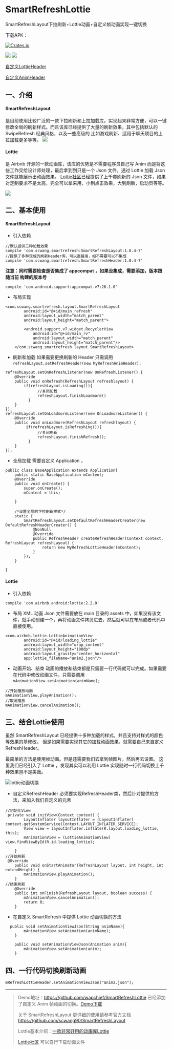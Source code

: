 # SmartRefreshLottie
SmartRefreshLayout下拉刷新+Lottie动画+自定义帧动画实现一键切换

下载APK：

[![Crates.io](https://img.shields.io/badge/downloads-APK-blue.svg)](https://fir.im/a6t5)

![](https://github.com/wapchief/SmartRefreshLottie/blob/master/screenshots/lottie.gif?raw=true)
![](https://github.com/wapchief/SmartRefreshLottie/blob/master/screenshots/refreshHeader.gif?raw=true)

[自定义LottieHeader](https://github.com/wapchief/SmartRefreshLottie/blob/master/app/src/main/java/com/wapchief/smartrefreshlottie/MyRefreshLottieHeader.java)

[自定义AnimHeader](https://github.com/wapchief/SmartRefreshLottie/blob/master/app/src/main/java/com/wapchief/smartrefreshlottie/MyRefreshAnimHeader.java)


## 一、介绍

#### SmartRefreshLayout
是目前使用比较广泛的一款下拉刷新和上拉加载库。实现起来非常方便，可以一键修改全局的刷新样式。而且该库已经提供了大量的刷新效果，其中包括默认的 SwipeRefresh 经典风格，以及一些高级的 比如游戏刷新、适用于聊天项目的上拉加载更多等等。
![](http://upload-images.jianshu.io/upload_images/2858691-23c181bc6cf5fe6a.gif?imageMogr2/auto-orient/strip%7CimageView2/2/w/1240)


#### Lottie
是 Airbnb 开源的一款动画库，该库的优势是不需要程序员自己写 Anim 而是将这些工作交给设计师处理，最后拿到到只是一个 Json 文件，通过 Lottie 加载 Json 文件就能展示出动画效果。
[Lottie社区](https://www.lottiefiles.com/)已经提供了上千套刷新的 Json 文件，如果对定制要求不是太高，完全可以拿来用，小到点击效果，大到刷新，启动页等等。

![](http://upload-images.jianshu.io/upload_images/2858691-9de2ed8fce7121b7.gif?imageMogr2/auto-orient/strip%7CimageView2/2/w/1240)

## 二、基本使用

#### SmartRefreshLayout

* 引入依赖
```
//默认提供三种加载效果
compile 'com.scwang.smartrefresh:SmartRefreshLayout:1.0.4-7'
//提供了多种现成的刷新Header库，可以直接用，如不需要可以不集成
compile 'com.scwang.smartrefresh:SmartRefreshHeader:1.0.4-7'
```
__注意：同时需要检查是否集成了 appcompat ，如果没集成，需要添加，版本跟随当前
 构建的版本号__

```
compile 'com.android.support:appcompat-v7:26.1.0'
```
* 布局实现

```
<com.scwang.smartrefresh.layout.SmartRefreshLayout
        android:id="@+id/main_refresh"
        android:layout_width="match_parent"
        android:layout_height="match_parent">

        <android.support.v7.widget.RecyclerView
            android:id="@+id/main_rv"
            android:layout_width="match_parent"
            android:layout_height="match_parent"/>
    </com.scwang.smartrefresh.layout.SmartRefreshLayout>
```

* 刷新和加载
  如果需要更换刷新的 Header 只需调用``refreshLayout.setRefreshHeader(new MyRefreshAnimHeader);``
```
refreshLayout.setOnRefreshListener(new OnRefreshListener() {
    @Override
    public void onRefresh(RefreshLayout refreshlayout) {
        if(refreshLayout.isLoading()){
              //关闭加载
              refreshLayout.finishLoadmore()
          }
    }
});
refreshLayout.setOnLoadmoreListener(new OnLoadmoreListener() {
    @Override
    public void onLoadmore(RefreshLayout refreshlayout) {
         if(refreshLayout.isRefreshing()){
              //关闭刷新
              refreshLayout.finishRefresh();
          }
    }
});

```

* 全局加载
需要自定义 Application ，
```
public class BaseApplication extends Application{
    public static BaseApplication mContent;
    @Override
    public void onCreate() {
        super.onCreate();
        mContent = this;

    }

    /*设置全局的下拉刷新样式*/
    static {
        SmartRefreshLayout.setDefaultRefreshHeaderCreater(new DefaultRefreshHeaderCreater() {
            @NonNull
            @Override
            public RefreshHeader createRefreshHeader(Context context, RefreshLayout refreshLayout) {
                return new MyRefreshLottieHeader(mContent);
            }
        });
    }

}

```

#### Lottie

* 引入依赖
```
compile 'com.airbnb.android:lottie:2.2.0'
```

* 布局 XML
动画 Json 文件需要放在 main 目录的 assets 中，如果没有该文件，就手动创建一个，再将动画文件拷贝进去，然后就可以在布局或者代码中直接使用。
```
<com.airbnb.lottie.LottieAnimationView
        android:id="@+id/loading_lottie"
        android:layout_width="wrap_content"
        android:layout_height="100dp"
        android:layout_gravity="center_horizontal"
        app:lottie_fileName="anim2.json"/>
```
* 动画开始、结束
动画的播放和结束都是只需要一行代码就可以完成。如果需要在代码中修改动画文件，只需要调用``mAnimationView.setAnimation(animName);``
```
//开始播放动画
mAnimationView.playAnimation();
//取消播放
mAnimationView.cancelAnimation();
```

## 三、结合Lottie使用

虽然 SmartRefreshLayout 已经提供十多种加载的样式，并且支持对样式的颜色等效果的基修改。
但是如果需要实现其它的加载动画效果，就需要自己来自定义 RefreshHeader。

最简单的方法是使用帧动画。但是还需要我们去拿到帧图片，然后再去设置。
这里我们已经引入了 Lottie ，发现其实可以利用 Lottie 实现随时一行代码切换上千种效果岂不是美哉。

![lottie动画切换](http://upload-images.jianshu.io/upload_images/2858691-3d8fffaaa2cb189b.gif?imageMogr2/auto-orient/strip%7CimageView2/2/w/1240)

* 自定义RefreshHeader
 必须要实现RefreshHeader类，然后针对提供的方法，来加入我们自定义的元素
```
//初始化View
 private void initView(Context context) {
        LayoutInflater layoutInflater = (LayoutInflater) context.getSystemService(Context.LAYOUT_INFLATER_SERVICE);
        View view = layoutInflater.inflate(R.layout.loading_lottie, this);
        mAnimationView = (LottieAnimationView) view.findViewById(R.id.loading_lottie);

    }
//开始刷新
 @Override
    public void onStartAnimator(RefreshLayout layout, int height, int extendHeight) {
        mAnimationView.playAnimation();
    }
//结束刷新
    @Override
    public int onFinish(RefreshLayout layout, boolean success) {
        mAnimationView.cancelAnimation();
        return 0;
    }

```

* 在自定义 SmartRefresh 中提供 Lottie 动画切换的方法

```
  public void setAnimationViewJson(String animName){
        mAnimationView.setAnimation(animName);
    }

    public void setAnimationViewJson(Animation anim){
        mAnimationView.setAnimation(anim);
    }
```

## 四、一行代码切换刷新动画

```
mRefreshLottieHeader.setAnimationViewJson("anim2.json");
```



------

> Demo地址：https://github.com/wapchief/SmartRefreshLottie
已经添加了自定义 Anim 帧动画的切换。[Demo下载](https://fir.im/a6t5)
>
> 关于 SmartRefreshLayout 更详细的使用请参考官方文档
https://github.com/scwang90/SmartRefreshLayout
>
> Lottie基本介绍：[一款非常好用的动画库Lottie](https://www.jianshu.com/p/86b1103db051)
>
> [Lottie社区](https://www.lottiefiles.com/) 可以自行下载动画文件
